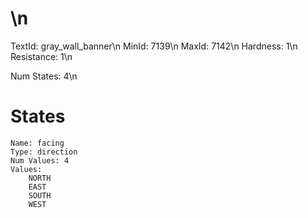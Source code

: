 # \n
TextId: gray_wall_banner\n
MinId: 7139\n
MaxId: 7142\n
Hardness: 1\n
Resistance: 1\n

Num States: 4\n
# States
```
Name: facing
Type: direction
Num Values: 4
Values:
    NORTH
    EAST
    SOUTH
    WEST
```